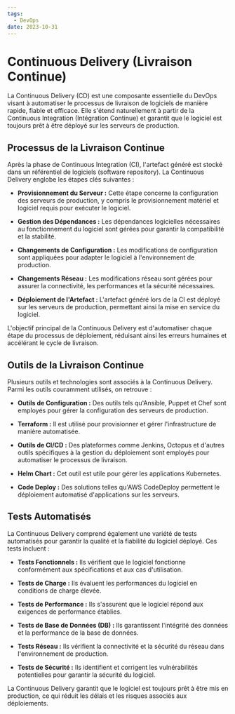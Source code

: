 ```yaml
---
tags:
  - DevOps
date: 2023-10-31
---
```

# Continuous Delivery (Livraison Continue)

La Continuous Delivery (CD) est une composante essentielle du DevOps visant à automatiser le processus de livraison de logiciels de manière rapide, fiable et efficace. Elle s'étend naturellement à partir de la Continuous Integration (Intégration Continue) et garantit que le logiciel est toujours prêt à être déployé sur les serveurs de production.

## Processus de la Livraison Continue

Après la phase de Continuous Integration (CI), l'artefact généré est stocké dans un référentiel de logiciels (software repository). La Continuous Delivery englobe les étapes clés suivantes :

- **Provisionnement du Serveur :** Cette étape concerne la configuration des serveurs de production, y compris le provisionnement matériel et logiciel requis pour exécuter le logiciel.

- **Gestion des Dépendances :** Les dépendances logicielles nécessaires au fonctionnement du logiciel sont gérées pour garantir la compatibilité et la stabilité.

- **Changements de Configuration :** Les modifications de configuration sont appliquées pour adapter le logiciel à l'environnement de production.

- **Changements Réseau :** Les modifications réseau sont gérées pour assurer la connectivité, les performances et la sécurité nécessaires.

- **Déploiement de l'Artefact :** L'artefact généré lors de la CI est déployé sur les serveurs de production, permettant ainsi la mise en service du logiciel.

L'objectif principal de la Continuous Delivery est d'automatiser chaque étape du processus de déploiement, réduisant ainsi les erreurs humaines et accélérant le cycle de livraison.

## Outils de la Livraison Continue

Plusieurs outils et technologies sont associés à la Continuous Delivery. Parmi les outils couramment utilisés, on retrouve :

- **Outils de Configuration :** Des outils tels qu'Ansible, Puppet et Chef sont employés pour gérer la configuration des serveurs de production.

- **Terraform :** Il est utilisé pour provisionner et gérer l'infrastructure de manière automatisée.

- **Outils de CI/CD :** Des plateformes comme Jenkins, Octopus et d'autres outils spécifiques à la gestion du déploiement sont employés pour automatiser le processus de livraison.

- **Helm Chart :** Cet outil est utile pour gérer les applications Kubernetes.

- **Code Deploy :** Des solutions telles qu'AWS CodeDeploy permettent le déploiement automatisé d'applications sur les serveurs.

## Tests Automatisés

La Continuous Delivery comprend également une variété de tests automatisés pour garantir la qualité et la fiabilité du logiciel déployé. Ces tests incluent :

- **Tests Fonctionnels :** Ils vérifient que le logiciel fonctionne conformément aux spécifications et aux cas d'utilisation.

- **Tests de Charge :** Ils évaluent les performances du logiciel en conditions de charge élevée.

- **Tests de Performance :** Ils s'assurent que le logiciel répond aux exigences de performance établies.

- **Tests de Base de Données (DB) :** Ils garantissent l'intégrité des données et la performance de la base de données.

- **Tests Réseau :** Ils vérifient la connectivité et la sécurité du réseau dans l'environnement de production.

- **Tests de Sécurité :** Ils identifient et corrigent les vulnérabilités potentielles pour garantir la sécurité du logiciel.

La Continuous Delivery garantit que le logiciel est toujours prêt à être mis en production, ce qui réduit les délais et les risques associés aux déploiements.

